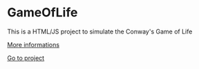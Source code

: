 # GameOfLife
This is a HTML/JS project to simulate the Conway's Game of Life

[More informations](https://en.wikipedia.org/wiki/Conway%27s_Game_of_Life/)

[Go to project](https://github.com/SimonPucheu/GameOfLife/)